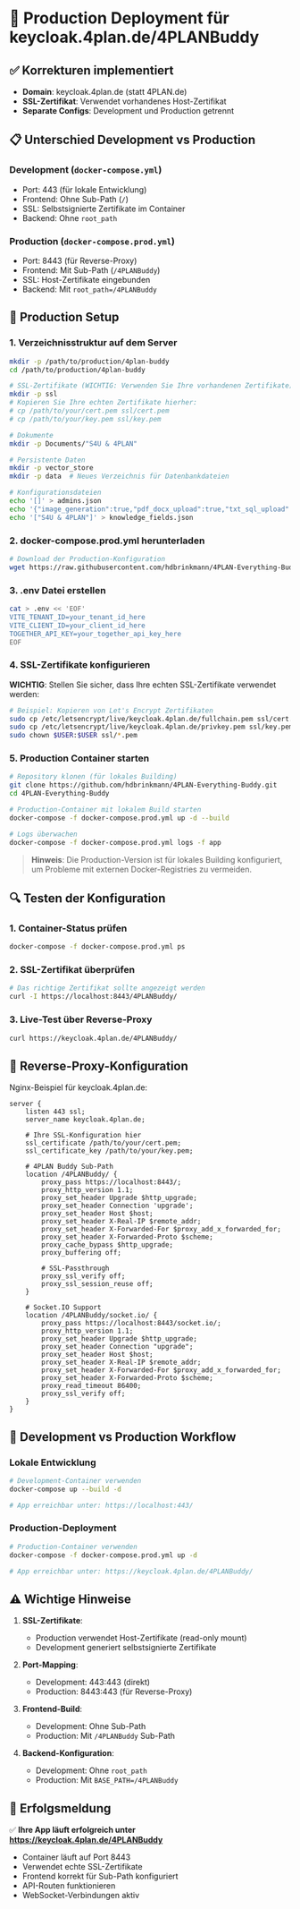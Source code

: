 # 🚀 Production Deployment für keycloak.4plan.de/4PLANBuddy

## ✅ Korrekturen implementiert

- **Domain**: keycloak.4plan.de (statt 4PLAN.de)
- **SSL-Zertifikat**: Verwendet vorhandenes Host-Zertifikat
- **Separate Configs**: Development und Production getrennt

## 📋 Unterschied Development vs Production

### Development (`docker-compose.yml`)
- Port: 443 (für lokale Entwicklung)
- Frontend: Ohne Sub-Path (`/`)
- SSL: Selbstsignierte Zertifikate im Container
- Backend: Ohne `root_path`

### Production (`docker-compose.prod.yml`)
- Port: 8443 (für Reverse-Proxy)
- Frontend: Mit Sub-Path (`/4PLANBuddy`)
- SSL: Host-Zertifikate eingebunden
- Backend: Mit `root_path=/4PLANBuddy`

## 🔧 Production Setup

### 1. Verzeichnisstruktur auf dem Server

```bash
mkdir -p /path/to/production/4plan-buddy
cd /path/to/production/4plan-buddy

# SSL-Zertifikate (WICHTIG: Verwenden Sie Ihre vorhandenen Zertifikate)
mkdir -p ssl
# Kopieren Sie Ihre echten Zertifikate hierher:
# cp /path/to/your/cert.pem ssl/cert.pem
# cp /path/to/your/key.pem ssl/key.pem

# Dokumente
mkdir -p Documents/"S4U & 4PLAN"

# Persistente Daten
mkdir -p vector_store
mkdir -p data  # Neues Verzeichnis für Datenbankdateien

# Konfigurationsdateien
echo '[]' > admins.json
echo '{"image_generation":true,"pdf_docx_upload":true,"txt_sql_upload":true,"xlsx_csv_analysis":true,"web_search":true}' > features.json
echo '["S4U & 4PLAN"]' > knowledge_fields.json
```

### 2. docker-compose.prod.yml herunterladen

```bash
# Download der Production-Konfiguration
wget https://raw.githubusercontent.com/hdbrinkmann/4PLAN-Everything-Buddy/main/docker-compose.prod.yml
```

### 3. .env Datei erstellen

```bash
cat > .env << 'EOF'
VITE_TENANT_ID=your_tenant_id_here
VITE_CLIENT_ID=your_client_id_here
TOGETHER_API_KEY=your_together_api_key_here
EOF
```

### 4. SSL-Zertifikate konfigurieren

**WICHTIG**: Stellen Sie sicher, dass Ihre echten SSL-Zertifikate verwendet werden:

```bash
# Beispiel: Kopieren von Let's Encrypt Zertifikaten
sudo cp /etc/letsencrypt/live/keycloak.4plan.de/fullchain.pem ssl/cert.pem
sudo cp /etc/letsencrypt/live/keycloak.4plan.de/privkey.pem ssl/key.pem
sudo chown $USER:$USER ssl/*.pem
```

### 5. Production Container starten

```bash
# Repository klonen (für lokales Building)
git clone https://github.com/hdbrinkmann/4PLAN-Everything-Buddy.git
cd 4PLAN-Everything-Buddy

# Production-Container mit lokalem Build starten
docker-compose -f docker-compose.prod.yml up -d --build

# Logs überwachen
docker-compose -f docker-compose.prod.yml logs -f app
```

> **Hinweis**: Die Production-Version ist für lokales Building konfiguriert, um Probleme mit externen Docker-Registries zu vermeiden.

## 🔍 Testen der Konfiguration

### 1. Container-Status prüfen
```bash
docker-compose -f docker-compose.prod.yml ps
```

### 2. SSL-Zertifikat überprüfen
```bash
# Das richtige Zertifikat sollte angezeigt werden
curl -I https://localhost:8443/4PLANBuddy/
```

### 3. Live-Test über Reverse-Proxy
```bash
curl https://keycloak.4plan.de/4PLANBuddy/
```

## 🔧 Reverse-Proxy-Konfiguration

Nginx-Beispiel für keycloak.4plan.de:

```nginx
server {
    listen 443 ssl;
    server_name keycloak.4plan.de;
    
    # Ihre SSL-Konfiguration hier
    ssl_certificate /path/to/your/cert.pem;
    ssl_certificate_key /path/to/your/key.pem;
    
    # 4PLAN Buddy Sub-Path
    location /4PLANBuddy/ {
        proxy_pass https://localhost:8443/;
        proxy_http_version 1.1;
        proxy_set_header Upgrade $http_upgrade;
        proxy_set_header Connection 'upgrade';
        proxy_set_header Host $host;
        proxy_set_header X-Real-IP $remote_addr;
        proxy_set_header X-Forwarded-For $proxy_add_x_forwarded_for;
        proxy_set_header X-Forwarded-Proto $scheme;
        proxy_cache_bypass $http_upgrade;
        proxy_buffering off;
        
        # SSL-Passthrough
        proxy_ssl_verify off;
        proxy_ssl_session_reuse off;
    }
    
    # Socket.IO Support
    location /4PLANBuddy/socket.io/ {
        proxy_pass https://localhost:8443/socket.io/;
        proxy_http_version 1.1;
        proxy_set_header Upgrade $http_upgrade;
        proxy_set_header Connection "upgrade";
        proxy_set_header Host $host;
        proxy_set_header X-Real-IP $remote_addr;
        proxy_set_header X-Forwarded-For $proxy_add_x_forwarded_for;
        proxy_set_header X-Forwarded-Proto $scheme;
        proxy_read_timeout 86400;
        proxy_ssl_verify off;
    }
}
```

## 🔄 Development vs Production Workflow

### Lokale Entwicklung
```bash
# Development-Container verwenden
docker-compose up --build -d

# App erreichbar unter: https://localhost:443/
```

### Production-Deployment
```bash
# Production-Container verwenden
docker-compose -f docker-compose.prod.yml up -d

# App erreichbar unter: https://keycloak.4plan.de/4PLANBuddy/
```

## ⚠️ Wichtige Hinweise

1. **SSL-Zertifikate**: 
   - Production verwendet Host-Zertifikate (read-only mount)
   - Development generiert selbstsignierte Zertifikate

2. **Port-Mapping**:
   - Development: 443:443 (direkt)
   - Production: 8443:443 (für Reverse-Proxy)

3. **Frontend-Build**:
   - Development: Ohne Sub-Path
   - Production: Mit `/4PLANBuddy` Sub-Path

4. **Backend-Konfiguration**:
   - Development: Ohne `root_path`
   - Production: Mit `BASE_PATH=/4PLANBuddy`

## 🎯 Erfolgsmeldung

✅ **Ihre App läuft erfolgreich unter https://keycloak.4plan.de/4PLANBuddy**

- Container läuft auf Port 8443
- Verwendet echte SSL-Zertifikate
- Frontend korrekt für Sub-Path konfiguriert
- API-Routen funktionieren
- WebSocket-Verbindungen aktiv
